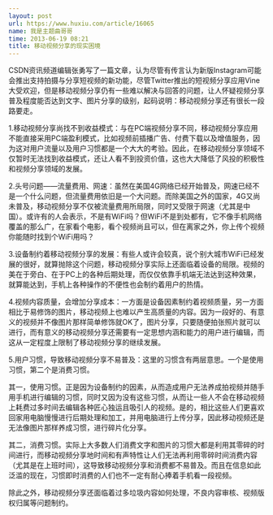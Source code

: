 ```yaml
---
layout: post
url: https://www.huxiu.com/article/16065
name: 我是主题曲哥哥
time: 2013-06-19 08:21
title: 移动视频分享的现实困境
---
```

CSDN资讯频道编辑张勇写了一篇文章，认为尽管有传言认为新版Instagram可能会推出支持拍摄与分享短视频的新功能，尽管Twitter推出的短视频分享应用Vine大受欢迎，但是移动视频分享仍有一些难以解决与回答的问题，让人怀疑视频分享普及程度能否达到文字、图片分享的级别，起码说明：移动视频分享还有很长一段路要走。

1.移动视频分享尚找不到收益模式：与在PC端视频分享不同，移动视频分享应用不能直接采用PC端盈利模式，比如视频前插播广告、付费下载以及增值服务，因为这对用户流量以及用户习惯都是一个大大的考验。因此，在移动视频分享领域不仅暂时无法找到收益模式，还让人看不到投资价值，这也大大降低了风投的积极性和视频分享领域的发展。

2.头号问题——流量费用、网速：虽然在美国4G网络已经开始普及，网速已经不是一个什么问题，但流量费用依旧是一个大问题。而除美国之外的国家，4G又尚未普及，移动视频分享不仅被流量费用所局限，同时又受限于网速（尤其是中国）。或许有的人会表示，不是有WiFi吗？但WiFi不是到处都有，它不像手机网络覆盖的那么广，在家看个电影，看个视频尚且可以，但在离家之外，你上传个视频你能随时找到个WiFi用吗？

3.设备制约着移动视频分享的发展：有些人或许会较真，说个别大城市WiFi已经发展的很好，就算抛除这个问题，移动视频分享实际上还面临着设备的局限。视频的美在于旁白、在于PC上的各种后期处理，而仅仅依靠手机端无法达到这种效果，就算能达到，手机上各种操作的不便性也会制约着用户的热情。

4.视频内容质量，会增加分享成本：一方面是设备因素制约着视频质量，另一方面相比于易修饰的图片，移动视频上也难以产生高质量的内容。因为一段好的、有意义的视频并不像图片那样简单修饰就OK了，图片分享，只要随便拍张照片就可以进行，而有意义的移动视频分享还需要有一定思想内涵和能力的用户进行编辑，而这从一定程度上限制了移动视频分享的继续发展。

5.用户习惯，导致移动视频分享不易普及：这里的习惯含有两层意思。一个是使用习惯，第二个是消费习惯。

其一，使用习惯。正是因为设备制约的因素，从而造成用户无法养成拍视频并随手用手机进行编辑的习惯，同时又因为没有这些习惯，从而让一些人不会在移动视频上耗费过多时间去编辑各种匠心独运且吸引人的视频。是的，相比这些人们更喜欢回家用电脑慢慢进行后期处理和加工，并用电脑进行上传分享，因此移动视频还是无法像图片那样养成习惯，进行碎片化分享。

其二，消费习惯。实际上大多数人们消费文字和图片的习惯大都是利用其零碎的时间进行，而移动视频分享地时间和有声特性让人们无法再利用零碎时间消费内容（尤其是在上班时间），这导致移动视频分享和消费都不易普及。而且在信息如此泛滥的现在，习惯即时消费的人们也不一定有耐心捧着手机看一段视频。

除此之外，移动视频分享还面临着过多垃圾内容如何处理，不良内容审核、视频版权归属等问题制约。

